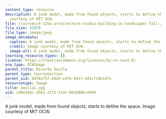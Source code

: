 ```yaml
---
content_type: resource
description: A junk model, made from found objects, starts to define the space. Image
  courtesy of MIT OCW.
file: /courses/4-125a-architecture-studio-building-in-landscapes-fall-2005/cd6e5ebc458122f3214c661b80bce098_davila1.jpg
file_size: 41078
file_type: image/jpeg
image_metadata:
  caption: A junk model, made from found objects, starts to define the space.
  credit: Image courtesy of MIT OCW.
  image-alt: A junk model, made from found objects, starts to define the spac
learning_resource_types: []
license: https://creativecommons.org/licenses/by-nc-sa/4.0/
ocw_type: OCWImage
parent_title: Ricardo Davila
parent_type: CourseSection
parent_uid: 0d78af57-d4a5-e3fe-941f-443cf19e1d7e
resourcetype: Image
title: davila1.jpg
uid: cd6e5ebc-4581-22f3-214c-661b80bce098
---
```

A junk model, made from found objects, starts to define the space. Image courtesy of MIT OCW.